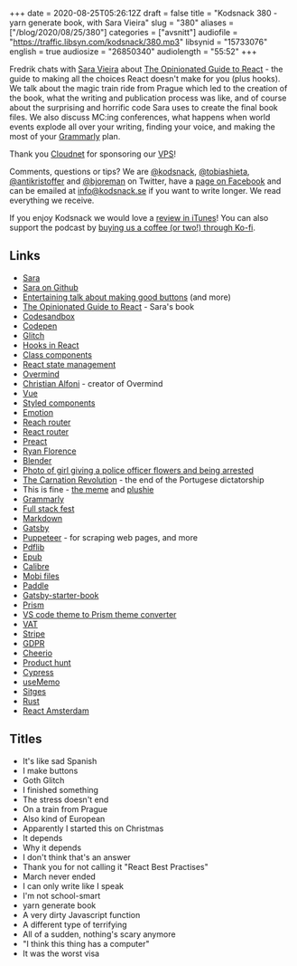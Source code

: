 +++
date = 2020-08-25T05:26:12Z
draft = false
title = "Kodsnack 380 - yarn generate book, with Sara Vieira"
slug = "380"
aliases = ["/blog/2020/08/25/380"]
categories = ["avsnitt"]
audiofile = "https://traffic.libsyn.com/kodsnack/380.mp3"
libsynid = "15733076"
english = true
audiosize = "26850340"
audiolength = "55:52"
+++

Fredrik chats with [Sara Vieira](https://iamsaravieira.com/) about [The Opinionated Guide to React](https://opinionatedreact.com/) - the guide to making all the choices React doesn't make for you (plus hooks). We talk about the magic train ride from Prague which led to the creation of the book, what the writing and publication process was like, and of course about the surprising and horrific code Sara uses to create the final book files. We also discuss MC:ing conferences, what happens when world events explode all over your writing, finding your voice, and making the most of your [Grammarly](https://www.grammarly.com/) plan.

Thank you [Cloudnet](http://www.cloudnet.se) for sponsoring our [VPS](http://en.wikipedia.org/wiki/Virtual_private_server)!

Comments, questions or tips? We are [@kodsnack](https://www.twitter.com/kodsnack), [@tobiashieta](https://www.twitter.com/tobiashieta), [@antikristoffer](https://twitter.com/antikristoffer) and [@bjoreman](https://www.twitter.com/bjoreman) on Twitter, have a [page on Facebook](https://www.facebook.com/kodsnack) and can be emailed at [info@kodsnack.se](mailto:info@kodsnack.se) if you want to write longer. We read everything we receive.

If you enjoy Kodsnack we would love a [review in iTunes](http://itunes.apple.com/se/podcast/kodsnack/id561631498?l=en)! You can also support the podcast by <a href="https://ko-fi.com/kodsnack" rel="payment">buying us a coffee (or two!) through Ko-fi</a>.

## Links ##
* [Sara](https://iamsaravieira.com/)
* [Sara on Github](https://github.com/SaraVieira)
* [Entertaining talk about making good buttons](https://www.youtube.com/watch?v=rACS3R8mqM0) (and more)
* [The Opinionated Guide to React](https://opinionatedreact.com/) - Sara's book
* [Codesandbox](https://codesandbox.io)
* [Codepen](https://codepen.io/)
* [Glitch](https://glitch.com/)
* [Hooks in React](https://reactjs.org/docs/hooks-intro.html)
* [Class components](https://reactjs.org/docs/components-and-props.html)
* [React state management](https://reactjs.org/docs/state-and-lifecycle.html)
* [Overmind](https://overmindjs.org/)
* [Christian Alfoni](https://christianalfoni.com/) - creator of Overmind
* [Vue](https://vuejs.org/)
* [Styled components](https://styled-components.com/)
* [Emotion](https://emotion.sh/docs/introduction)
* [Reach router](https://reach.tech/router/)
* [React router](https://reactrouter.com/)
* [Preact](https://preactjs.com/)
* [Ryan Florence](https://twitter.com/ryanflorence)
* [Blender](https://www.blender.org/)
* [Photo of girl giving a police officer flowers and being arrested](https://www.reddit.com/r/awfuleverything/comments/h0bhhw/girl_giving_flowers_gets_detained/)
* [The Carnation Revolution](https://en.wikipedia.org/wiki/Carnation_Revolution) - the end of the Portugese dictatorship
* This is fine - [the meme](https://www.theverge.com/2016/5/5/11592622/this-is-fine-meme-comic) and [plushie](https://topatoco.com/products/kcg-tfdog-plush)
* [Grammarly](https://www.grammarly.com/)
* [Full stack fest](https://2019.fullstackfest.com/)
* [Markdown](https://daringfireball.net/projects/markdown/)
* [Gatsby](https://www.gatsbyjs.com/)
* [Puppeteer](https://pptr.dev/) - for scraping web pages, and more
* [Pdflib](https://www.pdflib.com/)
* [Epub](https://en.wikipedia.org/wiki/EPUB)
* [Calibre](https://calibre-ebook.com/)
* [Mobi files](https://en.wikipedia.org/wiki/Mobipocket)
* [Paddle](https://paddle.com/)
* [Gatsby-starter-book](https://github.com/SaraVieira/gatsby-starter-book)
* [Prism](https://prismjs.com/index.html)
* [VS code theme to Prism theme converter](https://github.com/SaraVieira/prism-theme-converter)
* [VAT](https://en.wikipedia.org/wiki/Value-added_tax)
* [Stripe](https://en.wikipedia.org/wiki/Stripe_%28company%29)
* [GDPR](https://en.wikipedia.org/wiki/General_Data_Protection_Regulation)
* [Cheerio](https://cheerio.js.org/)
* [Product hunt](https://en.wikipedia.org/wiki/Product_Hunt)
* [Cypress](https://www.cypress.io/)
* [useMemo](https://reactjs.org/docs/hooks-reference.html#usememo)
* [Sitges](https://en.wikipedia.org/wiki/Sitges)
* [Rust](https://www.rust-lang.org/)
* [React Amsterdam](https://reactsummit.com/)

## Titles ##
* It's like sad Spanish
* I make buttons
* Goth Glitch
* I finished something
* The stress doesn't end
* On a train from Prague
* Also kind of European
* Apparently I started this on Christmas
* It depends
* Why it depends
* I don't think that's an answer
* Thank you for not calling it "React Best Practises"
* March never ended
* I can only write like I speak
* I'm not school-smart
* yarn generate book
* A very dirty Javascript function
* A different type of terrifying
* All of a sudden, nothing's scary anymore
* "I think this thing has a computer"
* It was the worst visa